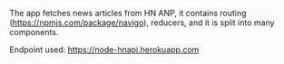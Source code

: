 The app fetches news articles from HN ANP, it contains routing (https://npmjs.com/package/navigo), reducers, and it is split into many components. 

Endpoint used:
https://node-hnapi.herokuapp.com
